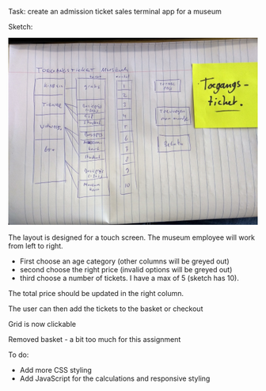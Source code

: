 Task: create an admission ticket sales terminal app for a museum

Sketch:

<img src="TicketSketch.jpg" />

The layout is designed for a touch screen. The museum employee will work from left to right.
- First choose an age category (other columns will be greyed out)
- second choose the right price (invalid options will be greyed out)
- third choose a number of tickets. I have a max of 5 (sketch has 10).

The total price should be updated in the right column.

The user can then add the tickets to the basket or checkout

Grid is now clickable

Removed basket - a bit too much for this assignment

To do: 
* Add more CSS styling
* Add JavaScript for the calculations and responsive styling
